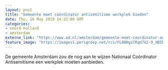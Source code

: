```yaml
---
layout: post
title: "Gemeente moet coördinator antisemitisme werkplek bieden"
date: Thu, 16 May 2019 14:22:00 GMT
categories: 
- noord-holland 
- amsterdam 
externe_link: "https://www.ad.nl/amsterdam/gemeente-moet-coordinator-antisemitisme-werkplek-bieden~af672e60/"
feature_image: "https://images1.persgroep.net/rcs/FL0NHgiCRqd7k2-9_XBIRyv5xCU/diocontent/140574242/_fitwidth/400/?appId=21791a8992982cd8da851550a453bd7f&quality=0.7"
---
```


De gemeente Amsterdam zou de nog aan te wijzen Nationaal Coördinator Antisemitisme een werkplek moeten aanbieden.
